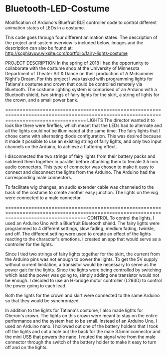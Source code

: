 # Bluetooth-LED-Costume
Modification of Arduino's Bluefruit BLE controller code to control different animation states of LEDs in a costume. 

This code goes through four different animation states. 
The description of the project and system overview is included below. Images and the description can also be found at: http://sophiavuw.wixsite.com/portfolio/fairy-lights-costume

PROJECT DESCRIPTION
In the spring of 2018 I had the opportunity to collaborate with the costume shop at the University of Minnesota Department of Theater Art & Dance on their production of A Midsummer Night's Dream. For this project I was tasked with programming lights for Tatiana's costume and crown that could be controlled remotely via Bluetooth. The costume lighting system is comprised of an Arduino with a Bluetooth shield, two strings of fairy lights for the skirt, a string of lights for the crown, and a small power bank.

========================================================================================================================================
LIGHTS 
The director wanted it to look like there were fireflies, which meant that the LEDs had to alternate and all the lights could not be illuminated at the same time. The fairy lights that I chose came with alternating diode configuration. This was desired because it made it possible to use an existing string of fairy lights, and only two input channels on the Arduino, to achieve a fluttering effect. 

I disconnected the two strings of fairy lights from their battery packs and soldered them together in parallel before attaching them to female 3.5 mm audio connectors. This type of connector was chosen to make it easy to connect and disconnect the lights from the Arduino. The Arduino had the corresponding male connectors.

To facilitate wig changes, an audio extender cable was channeled to the back of the costume to create another easy junction. The lights on the wig were connected to a male connector.

========================================================================================================================================
CONTROL 
To control the lights, I used an Arduino Uno with a Bluefruit Bluetooth shield. The fairy lights were programmed to 4 different settings, slow fading, medium fading, twinkle, and off. The different setting were used to create an effect of the lights reacting to the character's emotions. I created an app that would serve as a controller for the lights. 

Since I tied two strings of fairy lights together for the skirt, the current from the Arduino pins was not enough to power the lights.  To get the 5V supply without current limitation, a transistor would be necessary to serve as the power gait for the lights. Since the lights were being controlled by switching which lead the power was going to, simply adding one transistor would not be enough. I decided to use an H-bridge motor controller (L293D) to control the power going to each lead.

Both the lights for the crown and skirt were connected to the same Arduino so that they would be synchronized.

In addition to the lights for Tatiana's costume, I also made lights for Oberon's crown. The lights on this crown were meant to stay on the entire performance and the system had to be small. Instead of an Arduino Uno, I used an Arduino nano. I hollowed out one of the battery holders that I took off the lights and cut a hole out the back for the male 3.5mm connector and the mini USB that powers the nano. I routed the signal wire from the male connector through the switch of the battery holder to make it easy to turn off and on the lights. 
